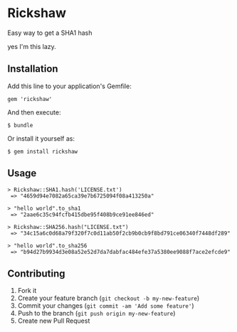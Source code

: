 # Rickshaw

Easy way to get a SHA1 hash

yes I'm this lazy.

## Installation

Add this line to your application's Gemfile:

    gem 'rickshaw'

And then execute:

    $ bundle

Or install it yourself as:

    $ gem install rickshaw

## Usage
    > Rickshaw::SHA1.hash('LICENSE.txt')
     => "4659d94e7082a65ca39e7b6725094f08a413250a" 

    > "hello world".to_sha1
     => "2aae6c35c94fcfb415dbe95f408b9ce91ee846ed" 

    > Rickshaw::SHA256.hash("LICENSE.txt")
     => "34c15a6c0d68a79f320f7c0d11ab50f2cb9b0cb9f8bd791ce06340f7448df289"

    > "hello world".to_sha256
     => "b94d27b9934d3e08a52e52d7da7dabfac484efe37a5380ee9088f7ace2efcde9"

## Contributing

1. Fork it
2. Create your feature branch (`git checkout -b my-new-feature`)
3. Commit your changes (`git commit -am 'Add some feature'`)
4. Push to the branch (`git push origin my-new-feature`)
5. Create new Pull Request
